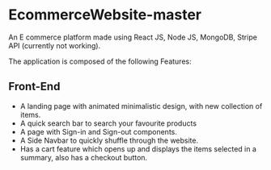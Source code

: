 # EcommerceWebsite-master
 
 An E commerce platform made using React JS, Node JS, MongoDB, Stripe API (currently not working).

The application is composed of the following Features:

## Front-End
- A landing page with animated minimalistic design, with new collection of items.
- A quick search bar to search your favourite products
- A page with Sign-in and Sign-out components.
- A Side Navbar to quickly shuffle through the website.
- Has a cart feature which opens up and displays the items selected in a summary, also has a checkout button.

